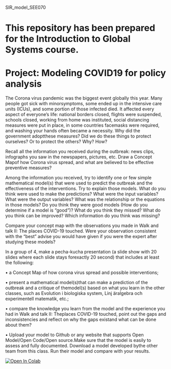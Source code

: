 SIR_model_SEE070

# This repository has been prepared for the Introduction to Global Systems course.

# Project: Modeling COVID19 for policy analysis

The  Corona  virus  pandemic  was  the  biggest  event  globally  this  year.  Many  people  got  sick  with  minorsymptoms,  some  ended  up  in  the  intensive  care  units  (ICUs),  and  some  portion  of  those  infected  died. It  affected  every  aspect  of  everyone’s  life:  national  borders  closed,  flights  were  suspended,  schools  closed, working  from  home  was  instituted,  social  distancing  measures  were  put  in  place,  in  some  countries  facemasks  were  required,  and  washing  your  hands  often  became  a  necessity.  Why  did  the  government  adoptthese measures? Did we do these things to protect ourselves? Or to protect the others? Why? How?

Recall all the information you received during the outbreak: news clips, infographs you saw in the newspapers, pictures, etc. Draw a Concept Mapof how Corona virus spread, and  what are believed to be effective preventive measures?

Among the information you received, try to identify one or few simple mathematical model(s) that were used to predict the outbreak and the effectiveness of the interventions. Try to explain those models. What do you think were used to make the predictions? What were the  input variables? What were the output variables? What was the relationship or the equations in those models? Do you think they were good models (How do you determine if a model is “good”)? What do you think they missed? What do you think can be improved? Which information do you think was missing?

Compare  your  concept  map  with  the  observations  you  made  in  Walk  and  talk  II:  The  places  COVID-19 touched. Were your observation consistent with the “best” advise you would have given if you were the expert after studying these models?

In a group of 4, make a pecha-kucha presentation (a slide show with 20 slides where each slide stays forexactly 20 second) that includes at least the following:

• a Concept Map of how corona virus spread and possible interventions;

• present a mathematical model(s)that can make a prediction of the outbreak and a critique of themodel(s) based on what you learn in the other classes, such as Evolution i biologiska system, Linj ̈aralgebra och experimentell matematik, etc.;

• compare the knowledge you learn from the model and the experience you had in Walk and talk II: Theplaces COVID-19 touched, point out the gaps and inconsistencies and reflect on why the gaps existand what can be done about them?

• Upload  your  model  to  Github  or  any  website  that  supports  Open  Model/Open  Code/Open  source.Make sure that the model is easily to assess and fully documented. Download a model developed bythe other team from this class. Run their model and compare with your results.

<a href="https://colab.research.google.com/github/tozlucaglar/SIR_model_SEE070/blob/main/SIR_model.ipynb">
  <img src="https://colab.research.google.com/assets/colab-badge.svg" alt="Open In Colab"/>
</a>
